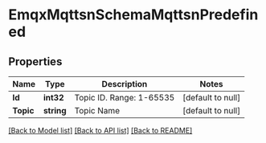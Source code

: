 # EmqxMqttsnSchemaMqttsnPredefined

## Properties
Name | Type | Description | Notes
------------ | ------------- | ------------- | -------------
**Id** | **int32** | Topic ID. Range: 1-65535 | [default to null]
**Topic** | **string** | Topic Name | [default to null]

[[Back to Model list]](../README.md#documentation-for-models) [[Back to API list]](../README.md#documentation-for-api-endpoints) [[Back to README]](../README.md)

